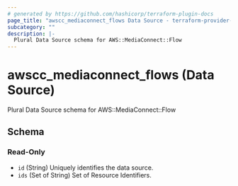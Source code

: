 ```yaml
---
# generated by https://github.com/hashicorp/terraform-plugin-docs
page_title: "awscc_mediaconnect_flows Data Source - terraform-provider-awscc"
subcategory: ""
description: |-
  Plural Data Source schema for AWS::MediaConnect::Flow
---
```


# awscc_mediaconnect_flows (Data Source)

Plural Data Source schema for AWS::MediaConnect::Flow



<!-- schema generated by tfplugindocs -->
## Schema

### Read-Only

- `id` (String) Uniquely identifies the data source.
- `ids` (Set of String) Set of Resource Identifiers.


